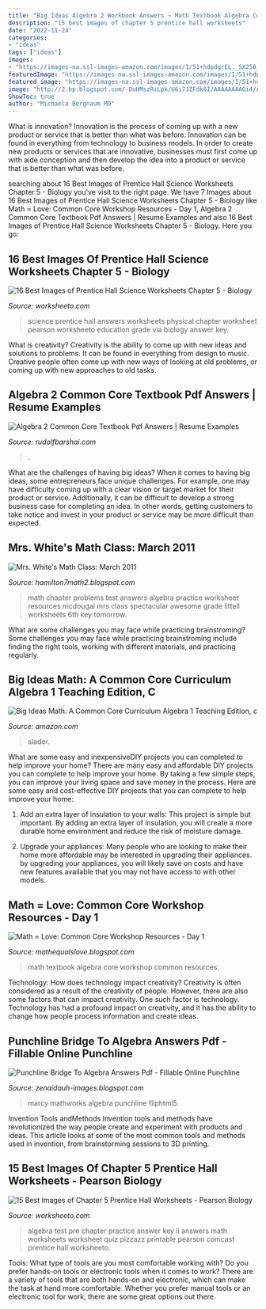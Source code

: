 ```yaml
---
title: "Big Ideas Algebra 2 Workbook Answers ~ Math Textbook Algebra Core Workshop Common Resources"
description: "15 best images of chapter 5 prentice hall worksheets"
date: "2022-11-24"
categories:
- "ideas"
tags: ["ideas"]
images:
- "https://images-na.ssl-images-amazon.com/images/I/51+hdpdgrEL._SX258_BO1,204,203,200_.jpg"
featuredImage: "https://images-na.ssl-images-amazon.com/images/I/51+hdpdgrEL._SX258_BO1,204,203,200_.jpg"
featured_image: "https://images-na.ssl-images-amazon.com/images/I/51+hdpdgrEL._SX258_BO1,204,203,200_.jpg"
image: "http://2.bp.blogspot.com/-DuHMszRiLpk/U6i7JZFdk6I/AAAAAAAAGi4/AtitiUc1EmA/s1600/SAM_3540.JPG"
ShowToc: true
author: "Michaela Bergnaum MD"
---
```



What is innovation?
Innovation is the process of coming up with a new product or service that is better than what was before. Innovation can be found in everything from technology to business models. In order to create new products or services that are innovative, businesses must first come up with aide conception and then develop the idea into a product or service that is better than what was before.

	

		
searching about 16 Best Images of Prentice Hall Science Worksheets Chapter 5 - Biology you've visit to the right page. We have 7 Images about 16 Best Images of Prentice Hall Science Worksheets Chapter 5 - Biology like Math = Love: Common Core Workshop Resources - Day 1, Algebra 2 Common Core Textbook Pdf Answers | Resume Examples and also 16 Best Images of Prentice Hall Science Worksheets Chapter 5 - Biology. Here you go:
		
    
## 16 Best Images Of Prentice Hall Science Worksheets Chapter 5 - Biology

<img loading=lazy src="http://www.worksheeto.com/postpic/2009/07/prentice-hall-physical-science-worksheets-answers_206704.jpg" onerror="this.onerror=null;this.src='https://tse2.mm.bing.net/th?id=OIP.boEw7Q8o38Ylyh_TmA8hHAHaJn&amp;pid=15.1';" alt="16 Best Images of Prentice Hall Science Worksheets Chapter 5 - Biology">

_Source: worksheeto.com_

>science prentice hall answers worksheets physical chapter worksheet pearson worksheeto education grade via biology answer key. 

	

What is creativity?
Creativity is the ability to come up with new ideas and solutions to problems. It can be found in everything from design to music. Creative people often come up with new ways of looking at old problems, or coming up with new approaches to old tasks.

    
## Algebra 2 Common Core Textbook Pdf Answers | Resume Examples

<img loading=lazy src="https://www.rudolfbarshai.com/wp-content/uploads/2020/09/algebra-2-common-core-textbook-pdf.jpg" onerror="this.onerror=null;this.src='https://tse1.mm.bing.net/th?id=OIP.mx8MlRjH4oFupzrQkUVTUgHaJI&amp;pid=15.1';" alt="Algebra 2 Common Core Textbook Pdf Answers | Resume Examples">

_Source: rudolfbarshai.com_

>. 

	

What are the challenges of having big ideas?
When it comes to having big ideas, some entrepreneurs face unique challenges. For example, one may have difficulty coming up with a clear vision or target market for their product or service. Additionally, it can be difficult to develop a strong business case for completing an idea. In other words, getting customers to take notice and invest in your product or service may be more difficult than expected.

    
## Mrs. White&#039;s Math Class: March 2011

<img loading=lazy src="https://lh6.googleusercontent.com/-36zxmZVCCT8/TW1XSDVsV4I/AAAAAAAAADI/fhXVyKfmg2Q/s1600/Chapter+3+Practice+Test+B+pg1.jpg" onerror="this.onerror=null;this.src='https://tse4.mm.bing.net/th?id=OIP.iAdQfciqRs7uaWfHIkhaUAHaJx&amp;pid=15.1';" alt="Mrs. White&#039;s Math Class: March 2011">

_Source: hamilton7math2.blogspot.com_

>math chapter problems test answers algebra practice worksheet resources mcdougal mrs class spectacular awesome grade littell worksheets 6th key tomorrow. 

	

What are some challenges you may face while practicing brainstroming?
Some challenges you may face while practicing brainstroming include finding the right tools, working with different materials, and practicing regularly.

    
## Big Ideas Math: A Common Core Curriculum Algebra 1 Teaching Edition, C

<img loading=lazy src="https://images-na.ssl-images-amazon.com/images/I/51+hdpdgrEL._SX258_BO1,204,203,200_.jpg" onerror="this.onerror=null;this.src='https://tse2.mm.bing.net/th?id=OIP.lEbg4w2N--PbcMarISq7gQAAAA&amp;pid=15.1';" alt="Big Ideas Math: A Common Core Curriculum Algebra 1 Teaching Edition, c">

_Source: amazon.com_

>slader. 

	

What are some easy and inexpensiveDIY projects you can completed to help improve your home?
There are many easy and affordable DIY projects you can complete to help improve your home. By taking a few simple steps, you can improve your living space and save money in the process. Here are some easy and cost-effective DIY projects that you can complete to help improve your home: 
1. Add an extra layer of insulation to your walls: This project is simple but important. By adding an extra layer of insulation, you will create a more durable home environment and reduce the risk of moisture damage. 

2. Upgrade your appliances: Many people who are looking to make their home more affordable may be interested in upgrading their appliances. by upgrading your appliances, you will likely save on costs and have new features available that you may not have access to with other models. 


    
## Math = Love: Common Core Workshop Resources - Day 1

<img loading=lazy src="http://2.bp.blogspot.com/-DuHMszRiLpk/U6i7JZFdk6I/AAAAAAAAGi4/AtitiUc1EmA/s1600/SAM_3540.JPG" onerror="this.onerror=null;this.src='https://tse1.mm.bing.net/th?id=OIP.YPC2yhihad5hXpR7P6l0GAHaJ4&amp;pid=15.1';" alt="Math = Love: Common Core Workshop Resources - Day 1">

_Source: mathequalslove.blogspot.com_

>math textbook algebra core workshop common resources. 

	

Technology: How does technology impact creativity?
Creativity is often considered as a result of the creativity of people. However, there are also some factors that can impact creativity. One such factor is technology. Technology has had a profound impact on creativity, and it has the ability to change how people process information and create ideas.

    
## Punchline Bridge To Algebra Answers Pdf - Fillable Online Punchline

<img loading=lazy src="https://online.fliphtml5.com/tyoa/nith/files/large/3.jpg" onerror="this.onerror=null;this.src='https://tse3.mm.bing.net/th?id=OIP.VTmou-iownRwYkgscIG8DgHaKe&amp;pid=15.1';" alt="Punchline Bridge To Algebra Answers Pdf - Fillable Online Punchline">

_Source: zenaidauh-images.blogspot.com_

>marcy mathworks algebra punchline fliphtml5. 

	

Invention Tools andMethods
Invention tools and methods have revolutionized the way people create and experiment with products and ideas. This article looks at some of the most common tools and methods used in invention, from brainstorming sessions to 3D printing.

    
## 15 Best Images Of Chapter 5 Prentice Hall Worksheets - Pearson Biology

<img loading=lazy src="http://www.worksheeto.com/postpic/2011/06/algebra-1-chapter-8-test-answer-key_206692.png" onerror="this.onerror=null;this.src='https://tse1.mm.bing.net/th?id=OIP.tvvvpXiNwTYubtjLwpD1GwHaJl&amp;pid=15.1';" alt="15 Best Images of Chapter 5 Prentice Hall Worksheets - Pearson Biology">

_Source: worksheeto.com_

>algebra test pre chapter practice answer key ii answers math worksheets worksheet quiz pizzazz printable pearson comcast prentice hall worksheeto. 

	

Tools: What type of tools are you most comfortable working with?
Do you prefer hands-on tools or electronic tools when it comes to work? There are a variety of tools that are both hands-on and electronic, which can make the task at hand more comfortable. Whether you prefer manual tools or an electronic tool for work, there are some great options out there.

